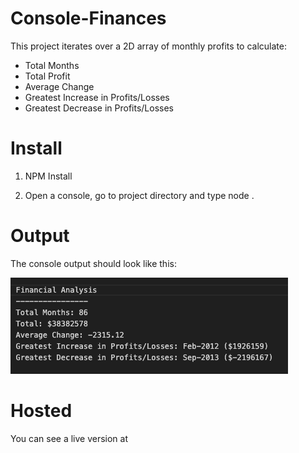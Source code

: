 # Console-Finances

This project iterates over a 2D array of monthly profits to calculate:

- Total Months
- Total Profit
- Average Change
- Greatest Increase in Profits/Losses
- Greatest Decrease in Profits/Losses

# Install

1. NPM Install

2. Open a console, go to project directory and type node .

# Output

The console output should look like this:

![Screenshot of ](./screenshot.png)

# Hosted

You can see a live version at
